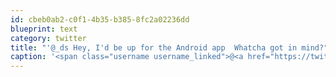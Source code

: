 ```yaml
---
id: cbeb0ab2-c0f1-4b35-b385-8fc2a02236dd
blueprint: text
category: twitter
title: "'@_ds Hey, I'd be up for the Android app  Whatcha got in mind?"
caption: '<span class="username username_linked">@<a href="https://twitter.com/_ds" title="Dustin Senos">_ds</a></span> Hey, I''d be up for the Android app  Whatcha got in mind?'
---
```

